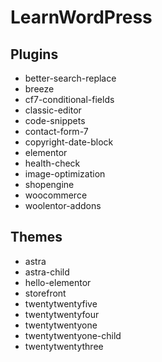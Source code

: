 # LearnWordPress

## Plugins

- better-search-replace
- breeze
- cf7-conditional-fields
- classic-editor
- code-snippets
- contact-form-7
- copyright-date-block
- elementor
- health-check
- image-optimization
- shopengine
- woocommerce
- woolentor-addons

## Themes

- astra
- astra-child
- hello-elementor
- storefront
- twentytwentyfive
- twentytwentyfour
- twentytwentyone
- twentytwentyone-child
- twentytwentythree
